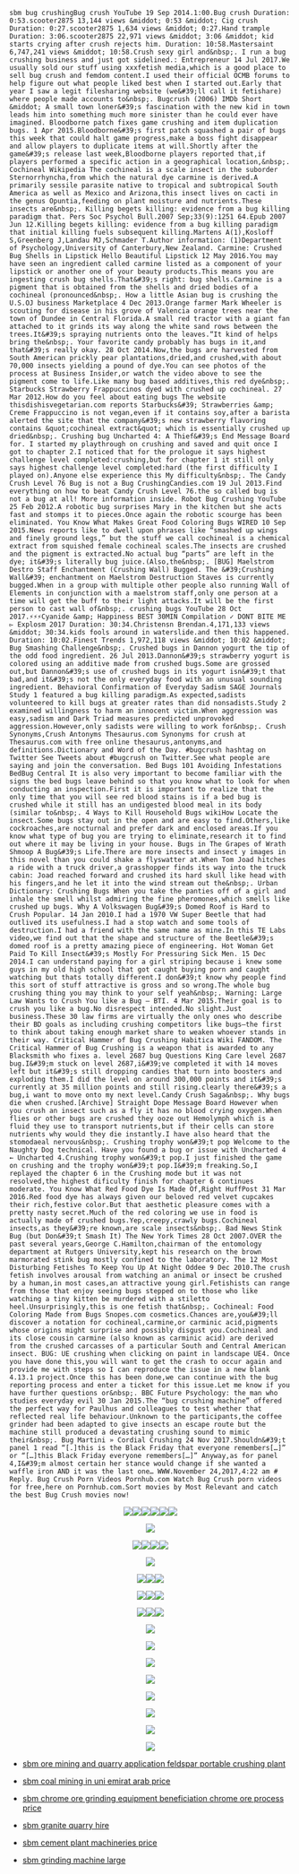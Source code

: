 
```
sbm bug crushingBug crush YouTube 19 Sep 2014.1:00.Bug crush Duration: 0:53.scooter2875 13,144 views &middot; 0:53 &middot; Cig crush Duration: 0:27.scooter2875 1,634 views &middot; 0:27.Hand trample Duration: 3:06.scooter2875 22,971 views &middot; 3:06 &middot; kid starts crying after crush rejects him. Duration: 10:58.Mastersaint 6,747,241 views &middot; 10:58.Crush sexy girl and&nbsp;. I run a bug crushing business and just got sidelined.: Entrepreneur 14 Jul 2017.We usually sold our stuff using xxxfetish media,which is a good place to sell bug crush and femdom content.I used their official OCMB forums to help figure out what people liked best when I started out.Early that year I saw a legit filesharing website (we&#39;ll call it fetishare) where people made accounts to&nbsp;. Bugcrush (2006) IMDb Short &middot; A small town loner&#39;s fascination with the new kid in town leads him into something much more sinister than he could ever have imagined. Bloodborne patch fixes game crushing and item duplication bugs. 1 Apr 2015.Bloodborne&#39;s first patch squashed a pair of bugs this week that could halt game progress,make a boss fight disappear and allow players to duplicate items at will.Shortly after the game&#39;s release last week,Bloodborne players reported that,if players performed a specific action in a geographical location,&nbsp;. Cochineal Wikipedia The cochineal is a scale insect in the suborder Sternorrhyncha,from which the natural dye carmine is derived.A primarily sessile parasite native to tropical and subtropical South America as well as Mexico and Arizona,this insect lives on cacti in the genus Opuntia,feeding on plant moisture and nutrients.These insects are&nbsp;. Killing begets killing: evidence from a bug killing paradigm that. Pers Soc Psychol Bull.2007 Sep;33(9):1251 64.Epub 2007 Jun 12.Killing begets killing: evidence from a bug killing paradigm that initial killing fuels subsequent killing.Martens A(1),Kosloff S,Greenberg J,Landau MJ,Schmader T.Author information: (1)Department of Psychology,University of Canterbury,New Zealand. Carmine: Crushed Bug Shells in Lipstick Hello Beautiful Lipstick 12 May 2016.You may have seen an ingredient called carmine listed as a component of your lipstick or another one of your beauty products.This means you are ingesting crush bug shells.That&#39;s right: bug shells.Carmine is a pigment that is obtained from the shells and dried bodies of a cochineal (pronounced&nbsp;. How a little Asian bug is crushing the U.S.OJ business Marketplace 4 Dec 2013.Orange farmer Mark Wheeler is scouting for disease in his grove of Valencia orange trees near the town of Dundee in Central Florida.A small red tractor with a giant fan attached to it grinds its way along the white sand rows between the trees.It&#39;s spraying nutrients onto the leaves.“It kind of helps bring the&nbsp;. Your favorite candy probably has bugs in it,and that&#39;s really okay. 28 Oct 2014.Now,the bugs are harvested from South American prickly pear plantations,dried,and crushed,with about 70,000 insects yielding a pound of dye.You can see photos of the process at Business Insider,or watch the video above to see the pigment come to life.Like many bug based additives,this red dye&nbsp;. Starbucks Strawberry Frappuccinos dyed with crushed up cochineal. 27 Mar 2012.How do you feel about eating bugs The website thisdishisvegetarian.com reports Starbucks&#39; Strawberries &amp; Creme Frappuccino is not vegan,even if it contains soy,after a barista alerted the site that the company&#39;s new strawberry flavoring contains &quot;cochineal extract&quot; which is essentially crushed up dried&nbsp;. Crushing bug Uncharted 4: A Thief&#39;s End Message Board for. I started my playthrough on crushing and saved and quit once I got to chapter 2.I noticed that for the prologue it says highest challenge level completed:crushing,but for chapter 1 it still only says highest challenge level completed:hard (the first difficulty I played on).Anyone else experience this My difficulty&nbsp;. The Candy Crush Level 76 Bug is not a Bug CrushingCandies.com 19 Jul 2013.Find everything on how to beat Candy Crush Level 76.the so called bug is not a bug at all! More information inside. Robot Bug Crushing YouTube 25 Feb 2012.A robotic bug surprises Mary in the kitchen but she acts fast and stomps it to pieces.Once again the robotic scourge has been eliminated. You Know What Makes Great Food Coloring Bugs WIRED 10 Sep 2015.News reports like to dwell upon phrases like “smashed up wings and finely ground legs,” but the stuff we call cochineal is a chemical extract from squished female cochineal scales.The insects are crushed and the pigment is extracted.No actual bug “parts” are left in the dye; it&#39;s literally bug juice.(Also,the&nbsp;. [BUG] Maelstrom Destro Staff Enchantment (Crushing Wall) Bugged. The &#39;Crushing Wall&#39; enchantment on Maelstrom Destruction Staves is currently bugged.When in a group with multiple other people also running Wall of Elements in conjunction with a maelstrom staff,only one person at a time will get the buff to their light attacks.It will be the first person to cast wall of&nbsp;. crushing bugs YouTube 28 Oct 2017.⚡⚡⚡Cyanide &amp; Happiness BEST 30MIN Compilation ✓ DONT BITE ME ▻ Explosm 2017 Duration: 30:34.Christensn Brendan.4,171,133 views &middot; 30:34.kids fools around in waterslide.and then this happened. Duration: 10:02.Finest Trends 1,972,118 views &middot; 10:02 &middot; Bug Smashing Challenge&nbsp;. Crushed bugs in Dannon yogurt the tip of the odd food ingredient. 26 Jul 2013.Dannon&#39;s strawberry yogurt is colored using an additive made from crushed bugs.Some are grossed out,but Dannon&#39;s use of crushed bugs in its yogurt isn&#39;t that bad,and it&#39;s not the only everyday food with an unusual sounding ingredient. Behavioral Confirmation of Everyday Sadism SAGE Journals Study 1 featured a bug killing paradigm.As expected,sadists volunteered to kill bugs at greater rates than did nonsadists.Study 2 examined willingness to harm an innocent victim.When aggression was easy,sadism and Dark Triad measures predicted unprovoked aggression.However,only sadists were willing to work for&nbsp;. Crush Synonyms,Crush Antonyms Thesaurus.com Synonyms for crush at Thesaurus.com with free online thesaurus,antonyms,and definitions.Dictionary and Word of the Day. #bugcrush hashtag on Twitter See Tweets about #bugcrush on Twitter.See what people are saying and join the conversation. Bed Bugs 101 Avoiding Infestations BedBug Central It is also very important to become familiar with the signs the bed bugs leave behind so that you know what to look for when conducting an inspection.First it is important to realize that the only time that you will see red blood stains is if a bed bug is crushed while it still has an undigested blood meal in its body (similar to&nbsp;. 4 Ways to Kill Household Bugs wikiHow Locate the insect.Some bugs stay out in the open and are easy to find.Others,like cockroaches,are nocturnal and prefer dark and enclosed areas.If you know what type of bug you are trying to eliminate,research it to find out where it may be living in your house. Bugs in The Grapes of Wrath Shmoop A Bug&#39;s Life.There are more insects and insect y images in this novel than you could shake a flyswatter at.When Tom Joad hitches a ride with a truck driver,a grasshopper finds its way into the truck cabin: Joad reached forward and crushed its hard skull like head with his fingers,and he let it into the wind stream out the&nbsp;. Urban Dictionary: Crushing Bugs When you take the panties off of a girl and inhale the smell whilst admiring the fine pheromones,which smells like crushed up bugs. Why A Volkswagen Bug&#39;s Domed Roof is Hard to Crush Popular. 14 Jan 2010.I had a 1970 VW Super Beetle that had outlived its usefulness.I had a stop watch and some tools of destruction.I had a friend with the same name as mine.In this TE Labs video,we find out that the shape and structure of the Beetle&#39;s domed roof is a pretty amazing piece of engineering. Hot Woman Get Paid To Kill Insect&#39;s Mostly For Pressuring Sick Men. 15 Dec 2014.I can understand paying for a girl striping because i knew some guys in my old high school that got caught buying porn and caught watching but thats totally different.I don&#39;t know why people find this sort of stuff attractive is gross and so wrong.The whole bug crushing thing you may think to your self yeah&nbsp;. Warning: Large Law Wants to Crush You like a Bug — BTI. 4 Mar 2015.Their goal is to crush you like a bug.No disrespect intended.No slight.Just business.These 30 law firms are virtually the only ones who describe their BD goals as including crushing competitors like bugs—the first to think about taking enough market share to weaken whoever stands in their way. Critical Hammer of Bug Crushing Habitica Wiki FANDOM. The Critical Hammer of Bug Crushing is a weapon that is awarded to any Blacksmith who fixes a. level 2687 bug Questions King Care level 2687 bug.I&#39;m stuck on level 2687,i&#39;ve completed it with 14 moves left but it&#39;s still dropping candies that turn into boosters and exploding them.I did the level on around 300,000 points and it&#39;s currently at 35 million points and still rising.clearly there&#39;s a bug,i want to move onto my next level.Candy Crush Saga&nbsp;. Why bugs die when crushed.[Archive] Straight Dope Message Board However when you crush an insect such as a fly it has no blood crying oxygen.When flies or other bugs are crushed they ooze out Hemolymph which is a fluid they use to transport nutrients,but if their cells can store nutrients why would they die instantly.I have also heard that the stomodaeal nervous&nbsp;. Crushing trophy won&#39;t pop Welcome to the Naughty Dog technical. Have you found a bug or issue with Uncharted 4 ← Uncharted 4.Crushing trophy won&#39;t pop.I just finished the game on crushing and the trophy won&#39;t pop.I&#39;m freaking.So,I replayed the chapter 6 in the Crushing mode but it was not resolved,the highest dificulty finish for chapter 6 continues moderate. You Know What Red Food Dye Is Made Of,Right HuffPost 31 Mar 2016.Red food dye has always given our beloved red velvet cupcakes their rich,festive color.But that aesthetic pleasure comes with a pretty nasty secret.Much of the red coloring we use in food is actually made of crushed bugs.Yep,creepy,crawly bugs.Cochineal insects,as they&#39;re known,are scale insects&nbsp;. Bad News Stink Bug (but Don&#39;t Smash It) The New York Times 28 Oct 2007.OVER the past several years,George C.Hamilton,chairman of the entomology department at Rutgers University,kept his research on the brown marmorated stink bug mostly confined to the laboratory. The 12 Most Disturbing Fetishes To Keep You Up At Night Oddee 9 Dec 2010.The crush fetish involves arousal from watching an animal or insect be crushed by a human,in most cases,an attractive young girl.Fetishists can range from those that enjoy seeing bugs stepped on to those who like watching a tiny kitten be murdered with a stiletto heel.Unsurprisingly,this is one fetish that&nbsp;. Cochineal: Food Coloring Made from Bugs Snopes.com cosmetics.Chances are,you&#39;ll discover a notation for cochineal,carmine,or carminic acid,pigments whose origins might surprise and possibly disgust you.Cochineal and its close cousin carmine (also known as carminic acid) are derived from the crushed carcasses of a particular South and Central American insect. BUG: UE crushing when clicking on paint in landscape UE4. Once you have done this,you will want to get the crash to occur again and provide me with steps so I can reproduce the issue in a new blank 4.13.1 project.Once this has been done,we can continue with the bug reporting process and enter a ticket for this issue.Let me know if you have further questions or&nbsp;. BBC Future Psychology: the man who studies everyday evil 30 Jan 2015.The “bug crushing machine” offered the perfect way for Paulhus and colleagues to test whether that reflected real life behaviour.Unknown to the participants,the coffee grinder had been adapted to give insects an escape route but the machine still produced a devastating crushing sound to mimic their&nbsp;. Bug Martini » Cordial Crushing 24 Nov 2017.Shouldn&#39;t panel 1 read “[.]this is the Black Friday that everyone remembers[…]” or “[…]this Black Friday everyone remembers[…]” Anyway,as for panel 4,I&#39;m almost certain her stance would change if she wanted a waffle iron AND it was the last one… WWW.November 24,2017,4:22 am # Reply. Bug Crush Porn Videos Pornhub.com Watch Bug Crush porn videos for free,here on Pornhub.com.Sort movies by Most Relevant and catch the best Bug Crush movies now! 
```

<div align="center">
  
<a rel="nofollow" href="https://m.shibang-china.com?f=github&k=sbm+bug+crushing"><img src="https://static.shibang-china.com/en/l.png"></a><img src="https://static.shibang-china.com/en/hw.png"><a rel="nofollow" href="https://m.shibang-china.com/product/?f=github&k=sbm+bug+crushing"><img src="https://static.shibang-china.com/en/p.png"></a><a rel="nofollow" href="https://m.shibang-china.com/cases/?f=github&k=sbm+bug+crushing"><img src="https://static.shibang-china.com/en/c.png"></a><a rel="nofollow" href="https://m.shibang-china.com/news/?f=github&k=sbm+bug+crushing"><img src="https://static.shibang-china.com/en/n.png"></a><a rel="nofollow" href="https://m.shibang-china.com?f=github&k=sbm+bug+crushing"><img src="https://static.shibang-china.com/en/m.png"></a>

<a rel="nofollow" href="https://m.shibang-china.com/product/?f=github&k=sbm+bug+crushing"><img src="https://static.shibang-china.com/en/b.jpg"></a>
  
<a rel="nofollow" href="https://m.shibang-china.com/solution-aggregate.html?f=github&k=sbm+bug+crushing"><img src="https://static.shibang-china.com/en/a.jpg"></a><a rel="nofollow" href="https://m.shibang-china.com/solution-mine.html?f=github&k=sbm+bug+crushing"><img src="https://static.shibang-china.com/en/m.jpg"></a><a rel="nofollow" href="https://m.shibang-china.com/solution-mill.html?f=github&k=sbm+bug+crushing"><img src="https://static.shibang-china.com/en/g.jpg"></a><a rel="nofollow" href="https://m.shibang-china.com/solution-epc.html?f=github&k=sbm+bug+crushing"><img src="https://static.shibang-china.com/en/e.jpg"></a>

<a rel="nofollow" href="https://m.shibang-china.com/product/?f=github&k=sbm+bug+crushing"><img src="https://static.shibang-china.com/en/a-p.png"></a>

<a rel="nofollow" href="https://m.shibang-china.com/product/crusher/c6x.html?f=github&k=sbm+bug+crushing"><img src="https://static.shibang-china.com/en/j.jpg"></a><a rel="nofollow" href="https://m.shibang-china.com/product/crusher/ci5x.html?f=github&k=sbm+bug+crushing"><img src="https://static.shibang-china.com/en/i.jpg"></a><a rel="nofollow" href="https://m.shibang-china.com/product/crusher/hst.html?f=github&k=sbm+bug+crushing"><img src="https://static.shibang-china.com/en/c.jpg"></a>

<a rel="nofollow" href="https://m.shibang-china.com/product/mill/mtw.html?f=github&k=sbm+bug+crushing"><img src="https://static.shibang-china.com/en/mtw.jpg"></a><a rel="nofollow" href="https://m.shibang-china.com/product/mill/scm.html?f=github&k=sbm+bug+crushing"><img src="https://static.shibang-china.com/en/scm.jpg"></a><a rel="nofollow" href="https://m.shibang-china.com/product/mill/lm.html?f=github&k=sbm+bug+crushing"><img src="https://static.shibang-china.com/en/lm.jpg"></a>

<a rel="nofollow" href="https://m.shibang-china.com/product/sand/vsi6x.html?f=github&k=sbm+bug+crushing"><img src="https://static.shibang-china.com/en/6x.jpg"></a><a rel="nofollow" href="https://m.shibang-china.com/product/sand/vu.html?f=github&k=sbm+bug+crushing"><img src="https://static.shibang-china.com/en/vu.jpg"></a><a rel="nofollow" href="https://m.shibang-china.com/product/mobile/klun.html?f=github&k=sbm+bug+crushing"><img src="https://static.shibang-china.com/en/k.jpg"></a>

<a rel="nofollow" href="https://m.shibang-china.com/cases/?f=github&k=sbm+bug+crushing"><img src="https://static.shibang-china.com/en/case.png"></a>

<a rel="nofollow" href="https://m.shibang-china.com/cases/aggregate/202.html?f=github&k=sbm+bug+crushing"><img src="https://static.shibang-china.com/en/c-1.jpg"></a>

<a rel="nofollow" href="https://m.shibang-china.com/cases/aggregate/203.html?f=github&k=sbm+bug+crushing"><img src="https://static.shibang-china.com/en/c-2.jpg"></a>

<a rel="nofollow" href="https://m.shibang-china.com/cases/mill/123.html?f=github&k=sbm+bug+crushing"><img src="https://static.shibang-china.com/en/c-3.jpg"></a>

<a rel="nofollow" href="https://m.shibang-china.com/contact_us.html?f=github&k=sbm+bug+crushing"><img src="https://static.shibang-china.com/en/contact.png"></a>

<a rel="nofollow" href="https://swt.shibang-china.com/?f=github&k=sbm+bug+crushing"><img src="https://static.shibang-china.com/en/chat.png"></a>

<a rel="nofollow" href="https://whatsapp.shibangsoft.com/WhatsApp.php?f=github&k=sbm+bug+crushing"><img src="https://static.shibang-china.com/en/whatsapp.png"></a>

<a rel="nofollow" href="https://m.shibang-china.com/?f=github&k=sbm+bug+crushing"><img src="https://static.shibang-china.com/en/website.png"></a>

</div>


* [sbm ore mining and quarry application feldspar portable crushing plant](sbm%20ore%20mining%20and%20quarry%20application%20feldspar%20portable%20crushing%20plant.md)

* [sbm coal mining in uni emirat arab price](sbm%20coal%20mining%20in%20uni%20emirat%20arab%20price.md)

* [sbm chrome ore grinding equipment beneficiation chrome ore process price](sbm%20chrome%20ore%20grinding%20equipment%20beneficiation%20chrome%20ore%20process%20price.md)

* [sbm granite quarry hire](sbm%20granite%20quarry%20hire.md)

* [sbm cement plant machineries price](sbm%20cement%20plant%20machineries%20price.md)

* [sbm grinding machine large](sbm%20grinding%20machine%20large.md)